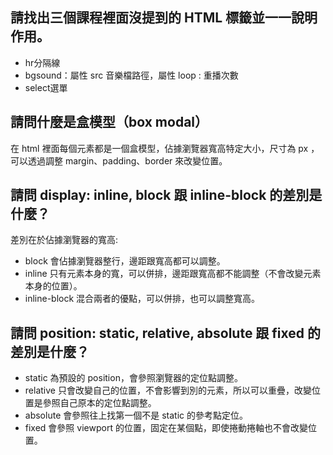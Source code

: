 ## 請找出三個課程裡面沒提到的 HTML 標籤並一一說明作用。
* hr分隔線
* bgsound：屬性 src 音樂檔路徑，屬性 loop : 重播次數
* select選單

## 請問什麼是盒模型（box modal）
在 html 裡面每個元素都是一個盒模型，佔據瀏覽器寬高特定大小，尺寸為 px ，可以透過調整 margin、padding、border 來改變位置。

## 請問 display: inline, block 跟 inline-block 的差別是什麼？
差別在於佔據瀏覽器的寬高:
* block 會佔據瀏覽器整行，邊距跟寬高都可以調整。
* inline 只有元素本身的寬，可以併排，邊距跟寬高都不能調整（不會改變元素本身的位置）。
* inline-block 混合兩者的優點，可以併排，也可以調整寬高。

## 請問 position: static, relative, absolute 跟 fixed 的差別是什麼？
* static 為預設的 position，會參照瀏覽器的定位點調整。
* relative 只會改變自己的位置，不會影響到別的元素，所以可以重疊，改變位置是參照自己原本的定位點調整。
* absolute 會參照往上找第一個不是 static 的參考點定位。
* fixed 會參照 viewport 的位置，固定在某個點，即使捲動捲軸也不會改變位置。
